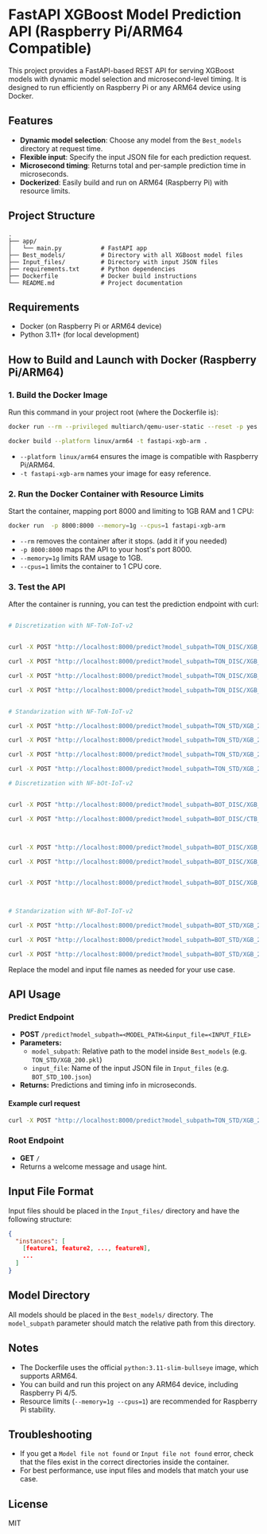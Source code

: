 # FastAPI XGBoost Model Prediction API (Raspberry Pi/ARM64 Compatible)

This project provides a FastAPI-based REST API for serving XGBoost models with dynamic model selection and microsecond-level timing. It is designed to run efficiently on Raspberry Pi or any ARM64 device using Docker.

## Features
- **Dynamic model selection**: Choose any model from the `Best_models` directory at request time.
- **Flexible input**: Specify the input JSON file for each prediction request.
- **Microsecond timing**: Returns total and per-sample prediction time in microseconds.
- **Dockerized**: Easily build and run on ARM64 (Raspberry Pi) with resource limits.

## Project Structure
```
.
├── app/
│   └── main.py           # FastAPI app
├── Best_models/          # Directory with all XGBoost model files
├── Input_files/          # Directory with input JSON files
├── requirements.txt      # Python dependencies
├── Dockerfile            # Docker build instructions
└── README.md             # Project documentation
```

## Requirements
- Docker (on Raspberry Pi or ARM64 device)
- Python 3.11+ (for local development)

## How to Build and Launch with Docker (Raspberry Pi/ARM64)

### 1. Build the Docker Image
Run this command in your project root (where the Dockerfile is):

```bash
docker run --rm --privileged multiarch/qemu-user-static --reset -p yes
```

```bash
docker build --platform linux/arm64 -t fastapi-xgb-arm .
```
- `--platform linux/arm64` ensures the image is compatible with Raspberry Pi/ARM64.
- `-t fastapi-xgb-arm` names your image for easy reference.

### 2. Run the Docker Container with Resource Limits
Start the container, mapping port 8000 and limiting to 1GB RAM and 1 CPU:

```bash
docker run  -p 8000:8000 --memory=1g --cpus=1 fastapi-xgb-arm
```
- `--rm` removes the container after it stops. (add it if you needed)
- `-p 8000:8000` maps the API to your host's port 8000.
- `--memory=1g` limits RAM usage to 1GB.
- `--cpus=1` limits the container to 1 CPU core.

### 3. Test the API
After the container is running, you can test the prediction endpoint with curl:

```bash

# Discretization with NF-ToN-IoT-v2


curl -X POST "http://localhost:8000/predict?model_subpath=TON_DISC/XGB_200_chi2_20.pkl&input_file=TON_DST_chi2_20.json"

curl -X POST "http://localhost:8000/predict?model_subpath=TON_DISC/XGB_200_chi2_50.pkl&input_file=TON_DST_chi2_50.json"

curl -X POST "http://localhost:8000/predict?model_subpath=TON_DISC/XGB_200_mRMR_80.pkl&input_file=TON_DST_mRMR_80.json"

curl -X POST "http://localhost:8000/predict?model_subpath=TON_DISC/XGB_200.pkl&input_file=TON_DST_100.json"


# Standarization with NF-ToN-IoT-v2

curl -X POST "http://localhost:8000/predict?model_subpath=TON_STD/XGB_200_K_MI_20.pkl&input_file=TON_STD_K_MI_20.json"

curl -X POST "http://localhost:8000/predict?model_subpath=TON_STD/XGB_200_A_mRMR_50.pkl&input_file=TON_STD_A_mRMR_50.json"

curl -X POST "http://localhost:8000/predict?model_subpath=TON_STD/XGB_200_A_mRMR_80.pkl&input_file=TON_STD_A_mRMR_80.json"

curl -X POST "http://localhost:8000/predict?model_subpath=TON_STD/XGB_200.pkl&input_file=TON_STD_100.json"

# Discretization with NF-bOt-IoT-v2


curl -X POST "http://localhost:8000/predict?model_subpath=BOT_DISC/XGB_200_Chi2_20.pkl&input_file=BOT_DST_chi2_20.json"

curl -X POST "http://localhost:8000/predict?model_subpath=BOT_DISC/CTB_150_Chi2_20.pkl&input_file=BOT_DST_chi2_20.json"



curl -X POST "http://localhost:8000/predict?model_subpath=BOT_DISC/XGB_200_mRMR_50.pkl&input_file=BOT_DST_mRMR_50.json"

curl -X POST "http://localhost:8000/predict?model_subpath=BOT_DISC/XGB_150_mRMR_80.pkl&input_file=BOT_DST_mRMR_80.json"


curl -X POST "http://localhost:8000/predict?model_subpath=BOT_DISC/XGB_200.pkl&input_file=BOT_DST_100.json"



# Standarization with NF-BoT-IoT-v2

curl -X POST "http://localhost:8000/predict?model_subpath=BOT_STD/XGB_200_A_Chi2_20.pkl&input_file=BOT_STD_A_chi2_50.json"

curl -X POST "http://localhost:8000/predict?model_subpath=BOT_STD/XGB_200_A_Chi2_50.pkl&input_file=BOT_STD_A_chi2_50.json"

curl -X POST "http://localhost:8000/predict?model_subpath=BOT_STD/XGB_200_.pkl&input_file=BOT_STD_100.json"


```
Replace the model and input file names as needed for your use case.

## API Usage

### Predict Endpoint
- **POST** `/predict?model_subpath=<MODEL_PATH>&input_file=<INPUT_FILE>`
- **Parameters:**
  - `model_subpath`: Relative path to the model inside `Best_models` (e.g. `TON_STD/XGB_200.pkl`)
  - `input_file`: Name of the input JSON file in `Input_files` (e.g. `BOT_STD_100.json`)
- **Returns:** Predictions and timing info in microseconds.

#### Example curl request
```bash
curl -X POST "http://localhost:8000/predict?model_subpath=TON_STD/XGB_200.pkl&input_file=BOT_STD_100.json"
```

### Root Endpoint
- **GET** `/`
- Returns a welcome message and usage hint.

## Input File Format
Input files should be placed in the `Input_files/` directory and have the following structure:
```json
{
  "instances": [
    [feature1, feature2, ..., featureN],
    ...
  ]
}
```

## Model Directory
All models should be placed in the `Best_models/` directory. The `model_subpath` parameter should match the relative path from this directory.

## Notes
- The Dockerfile uses the official `python:3.11-slim-bullseye` image, which supports ARM64.
- You can build and run this project on any ARM64 device, including Raspberry Pi 4/5.
- Resource limits (`--memory=1g --cpus=1`) are recommended for Raspberry Pi stability.

## Troubleshooting
- If you get a `Model file not found` or `Input file not found` error, check that the files exist in the correct directories inside the container.
- For best performance, use input files and models that match your use case.

## License
MIT
